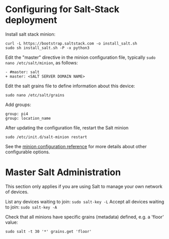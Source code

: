 # Configuring for Salt-Stack deployment

Install salt stack minion:

````
curl -L https://bootstrap.saltstack.com -o install_salt.sh
sudo sh install_salt.sh -P -x python3
````

Edit the "master" directive in the minion configuration file, typically `sudo nano /etc/salt/minion`, as follows:

````
- #master: salt
+ master: <SALT SERVER DOMAIN NAME>
````

Edit the salt grains file to define information about this device:

````
sudo nano /etc/salt/grains
````

Add groups:

````
group: pi4
group: location_name
````


After updating the configuration file, restart the Salt minion

````
sudo /etc/init.d/salt-minion restart
````

See the [minion configuration reference](https://docs.saltstack.com/en/latest/ref/configuration/index.html) for more details about other configurable options.






# Master Salt Administration

This section only applies if you are using Salt to manage your own network of devices.

List any devices waiting to join: `sudo salt-key -L`
Accept all devices waiting to join: `sudo salt-key -A`

Check that all minions have specific grains (metadata) defined, e.g. a 'floor' value:

````
sudo salt -t 30 '*' grains.get 'floor'
````



